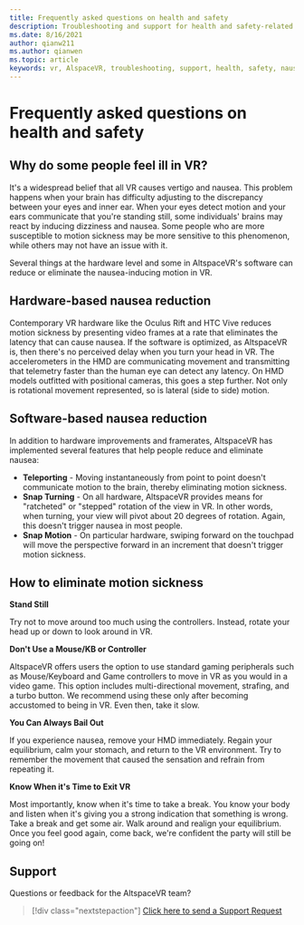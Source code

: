```yaml
---
title: Frequently asked questions on health and safety
description: Troubleshooting and support for health and safety-related issues.
ms.date: 8/16/2021
author: qianw211    
ms.author: qianwen
ms.topic: article
keywords: vr, AlspaceVR, troubleshooting, support, health, safety, nausea reduction in VR
---
```


# Frequently asked questions on health and safety

## Why do some people feel ill in VR?

It's a widespread belief that all VR causes vertigo and nausea. This problem happens when your brain has difficulty adjusting to the discrepancy between your eyes and inner ear.   When your eyes detect motion and your ears communicate that you're standing still, some individuals' brains may react by inducing dizziness and nausea. Some people who are more susceptible to motion sickness may be more sensitive to this phenomenon, while others may not have an issue with it. 

Several things at the hardware level and some in AltspaceVR's software can reduce or eliminate the nausea-inducing motion in VR.

## Hardware-based nausea reduction

Contemporary VR hardware like the Oculus Rift and HTC Vive reduces motion sickness by presenting video frames at a rate that eliminates the latency that can cause nausea. If the software is optimized, as AltspaceVR is, then there's no perceived delay when you turn your head in VR. The accelerometers in the HMD are communicating movement and transmitting that telemetry faster than the human eye can detect any latency. On HMD models outfitted with positional cameras, this goes a step further. Not only is rotational movement represented, so is lateral (side to side) motion.

## Software-based nausea reduction

In addition to hardware improvements and framerates, AltspaceVR has implemented several features that help people reduce and eliminate nausea:

* **Teleporting** - Moving instantaneously from point to point doesn't communicate motion to the brain, thereby eliminating motion sickness.
* **Snap Turning** - On all hardware, AltspaceVR provides means for "ratcheted" or "stepped" rotation of the view in VR. In other words, when turning, your view will pivot about 20 degrees of rotation. Again, this doesn't trigger nausea in most people.
* **Snap Motion** - On particular hardware, swiping forward on the touchpad will move the perspective forward in an increment that doesn't trigger motion sickness. 
 
## How to eliminate motion sickness

**Stand Still**

Try not to move around too much using the controllers. Instead, rotate your head up or down to look around in VR.

**Don't Use a Mouse/KB or Controller**

AltspaceVR offers users the option to use standard gaming peripherals such as Mouse/Keyboard and Game controllers to move in VR as you would in a video game. This option includes multi-directional movement, strafing, and a turbo button. We recommend using these only after becoming accustomed to being in VR. Even then, take it slow.

**You Can Always Bail Out**

If you experience nausea, remove your HMD immediately. Regain your equilibrium, calm your stomach, and return to the VR environment. Try to remember the movement that caused the sensation and refrain from repeating it.

**Know When it's Time to Exit VR**

Most importantly, know when it's time to take a break. You know your body and listen when it's giving you a strong indication that something is wrong. Take a break and get some air. Walk around and realign your equilibrium. Once you feel good again, come back, we're confident the party will still be going on!

## Support

Questions or feedback for the AltspaceVR team? 

> [!div class="nextstepaction"]
> [Click here to send a Support Request](https://altvr.com/support)